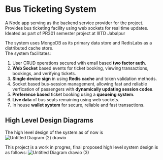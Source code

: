 # Bus Ticketing System

A Node app serving as the backend service provider for the project.\
Provides bus ticketing facility using web sockets for real time updates.\
Ideated as part of PR301 semester project at IIITD Jabalpur

The system uses MongoDB as its primary data store and RedisLabs as a distributed cache store.\
The system facilitates:
1. User CRUD operations secured with email based **two factor auth**.
2. **Web Socket** based events for ticket booking, viewing transactions, bookings, and verifying tickets.
3. **Single device sign** in using **Redis cache** and token validation methods.
4. Socket based bus-session management, allowing fast and reliable verfication of passengers with **dynamically updating session codes**.
5. **Preference based** ticket booking using a **queueing system**.
6. **Live data** of bus seats remaining using web sockets.
7. In house **wallet system** for secure, reliable and fast transactions.

## High Level Design Diagrams
The high level design of the system as of now is
![Untitled Diagram (2) drawio](https://github.com/AryanWadkar/BusTicketingSystem/assets/85237273/4a763a7c-8db8-43be-b10e-6c7a8aeb4704)

This project is a work in progres, final proposed high level system design is as follows:
![Untitled Diagram drawio (3)](https://github.com/AryanWadkar/BusTicketingSystem/assets/85237273/dface952-2561-4c34-bec5-ad0795a400cb)

